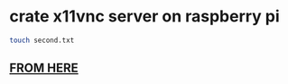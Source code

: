 # crate x11vnc server on raspberry pi


```bash
touch second.txt


```

## [FROM HERE](https://www.randomdevstuff.com/install-x11vnc-on-raspberrypi/)